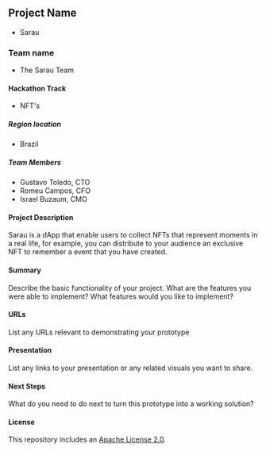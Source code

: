 ## Project Name
- Sarau
### Team name
- The Sarau Team
#### Hackathon Track
- NFT's

##### Region location
- Brazil

##### Team Members
- Gustavo Toledo, CTO
- Romeu Campos, CFO
- Israel Buzaum, CMO

#### Project Description
Sarau is a dApp that enable users to collect NFTs that represent moments in a real life, for example, you can distribute to your audience an exclusive NFT to remember a event that you have created.

#### Summary
Describe the basic functionality of your project. What are the features you were able to implement? What features would you like to implement?

#### URLs
List any URLs relevant to demonstrating your prototype

#### Presentation
List any links to your presentation or any related visuals you want to share.

#### Next Steps
What do you need to do next to turn this prototype into a working solution?

#### License
This repository includes an [Apache License 2.0](https://github.com/sarau-xyz/build-with-celo-hackathon/blob/sarau/Sarau/LICENSE).